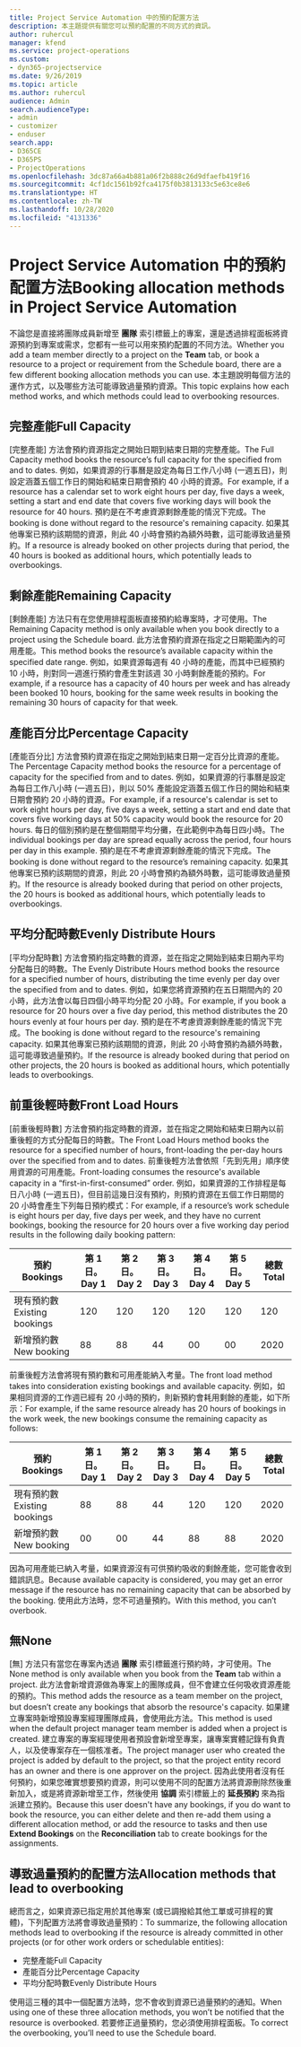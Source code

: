 ```yaml
---
title: Project Service Automation 中的預約配置方法
description: 本主題提供有關您可以預約配置的不同方式的資訊。
author: ruhercul
manager: kfend
ms.service: project-operations
ms.custom:
- dyn365-projectservice
ms.date: 9/26/2019
ms.topic: article
ms.author: ruhercul
audience: Admin
search.audienceType:
- admin
- customizer
- enduser
search.app:
- D365CE
- D365PS
- ProjectOperations
ms.openlocfilehash: 3dc87a66a4b881a06f2b888c26d9dfaefb419f16
ms.sourcegitcommit: 4cf1dc1561b92fca4175f0b3813133c5e63ce8e6
ms.translationtype: HT
ms.contentlocale: zh-TW
ms.lasthandoff: 10/28/2020
ms.locfileid: "4131336"
---
```

# <a name="booking-allocation-methods-in-project-service-automation"></a><span data-ttu-id="cf225-103">Project Service Automation 中的預約配置方法</span><span class="sxs-lookup"><span data-stu-id="cf225-103">Booking allocation methods in Project Service Automation</span></span>

<span data-ttu-id="cf225-104">不論您是直接將團隊成員新增至 **團隊** 索引標籤上的專案，還是透過排程面板將資源預約到專案或需求，您都有一些可以用來預約配置的不同方法。</span><span class="sxs-lookup"><span data-stu-id="cf225-104">Whether you add a team member directly to a project on the **Team** tab, or book a resource to a project or requirement from the Schedule board, there are a few different booking allocation methods you can use.</span></span> <span data-ttu-id="cf225-105">本主題說明每個方法的運作方式，以及哪些方法可能導致過量預約資源。</span><span class="sxs-lookup"><span data-stu-id="cf225-105">This topic explains how each method works, and which methods could lead to overbooking resources.</span></span>

## <a name="full-capacity"></a><span data-ttu-id="cf225-106">完整產能</span><span class="sxs-lookup"><span data-stu-id="cf225-106">Full Capacity</span></span> 
<span data-ttu-id="cf225-107">[完整產能] 方法會預約資源指定之開始日期到結束日期的完整產能。</span><span class="sxs-lookup"><span data-stu-id="cf225-107">The Full Capacity method books the resource’s full capacity for the specified from and to dates.</span></span> <span data-ttu-id="cf225-108">例如，如果資源的行事曆是設定為每日工作八小時 (一週五日)，則設定涵蓋五個工作日的開始和結束日期會預約 40 小時的資源。</span><span class="sxs-lookup"><span data-stu-id="cf225-108">For example, if a resource has a calendar set to work eight hours per day, five days a week, setting a start and end date that covers five working days will book the resource for 40 hours.</span></span> <span data-ttu-id="cf225-109">預約是在不考慮資源剩餘產能的情況下完成。</span><span class="sxs-lookup"><span data-stu-id="cf225-109">The booking is done without regard to the resource's remaining capacity.</span></span> <span data-ttu-id="cf225-110">如果其他專案已預約該期間的資源，則此 40 小時會預約為額外時數，這可能導致過量預約。</span><span class="sxs-lookup"><span data-stu-id="cf225-110">If a resource is already booked on other projects during that period, the 40 hours is booked as additional hours, which potentially leads to overbookings.</span></span>

## <a name="remaining-capacity"></a><span data-ttu-id="cf225-111">剩餘產能</span><span class="sxs-lookup"><span data-stu-id="cf225-111">Remaining Capacity</span></span>
<span data-ttu-id="cf225-112">[剩餘產能] 方法只有在您使用排程面板直接預約給專案時，才可使用。</span><span class="sxs-lookup"><span data-stu-id="cf225-112">The Remaining Capacity method is only available when you book directly to a project using the Schedule board.</span></span> <span data-ttu-id="cf225-113">此方法會預約資源在指定之日期範圍內的可用產能。</span><span class="sxs-lookup"><span data-stu-id="cf225-113">This method books the resource’s available capacity within the specified date range.</span></span> <span data-ttu-id="cf225-114">例如，如果資源每週有 40 小時的產能，而其中已經預約 10 小時，則對同一週進行預約會產生對該週 30 小時剩餘產能的預約。</span><span class="sxs-lookup"><span data-stu-id="cf225-114">For example, if a resource has a capacity of 40 hours per week and has already been booked 10 hours, booking for the same week results in booking the remaining 30 hours of capacity for that week.</span></span>

## <a name="percentage-capacity"></a><span data-ttu-id="cf225-115">產能百分比</span><span class="sxs-lookup"><span data-stu-id="cf225-115">Percentage Capacity</span></span>
<span data-ttu-id="cf225-116">[產能百分比] 方法會預約資源在指定之開始到結束日期一定百分比資源的產能。</span><span class="sxs-lookup"><span data-stu-id="cf225-116">The Percentage Capacity method books the resource for a percentage of capacity for the specified from and to dates.</span></span> <span data-ttu-id="cf225-117">例如，如果資源的行事曆是設定為每日工作八小時 (一週五日)，則以 50% 產能設定涵蓋五個工作日的開始和結束日期會預約 20 小時的資源。</span><span class="sxs-lookup"><span data-stu-id="cf225-117">For example, if a resource's calendar is set to work eight hours per day, five days a week, setting a start and end date that covers five working days at 50% capacity would book the resource for 20 hours.</span></span> <span data-ttu-id="cf225-118">每日的個別預約是在整個期間平均分攤，在此範例中為每日四小時。</span><span class="sxs-lookup"><span data-stu-id="cf225-118">The individual bookings per day are spread equally across the period, four hours per day in this example.</span></span> <span data-ttu-id="cf225-119">預約是在不考慮資源剩餘產能的情況下完成。</span><span class="sxs-lookup"><span data-stu-id="cf225-119">The booking is done without regard to the resource’s remaining capacity.</span></span> <span data-ttu-id="cf225-120">如果其他專案已預約該期間的資源，則此 20 小時會預約為額外時數，這可能導致過量預約。</span><span class="sxs-lookup"><span data-stu-id="cf225-120">If the resource is already booked during that period on other projects, the 20 hours is booked as additional hours, which potentially leads to overbookings.</span></span>

## <a name="evenly-distribute-hours"></a><span data-ttu-id="cf225-121">平均分配時數</span><span class="sxs-lookup"><span data-stu-id="cf225-121">Evenly Distribute Hours</span></span>
<span data-ttu-id="cf225-122">[平均分配時數] 方法會預約指定時數的資源，並在指定之開始到結束日期內平均分配每日的時數。</span><span class="sxs-lookup"><span data-stu-id="cf225-122">The Evenly Distribute Hours method books the resource for a specified number of hours, distributing the time evenly per day over the specified from and to dates.</span></span> <span data-ttu-id="cf225-123">例如，如果您將資源預約在五日期間內的 20 小時，此方法會以每日四個小時平均分配 20 小時。</span><span class="sxs-lookup"><span data-stu-id="cf225-123">For example, if you book a resource for 20 hours over a five day period, this method distributes the 20 hours evenly at four hours per day.</span></span> <span data-ttu-id="cf225-124">預約是在不考慮資源剩餘產能的情況下完成。</span><span class="sxs-lookup"><span data-stu-id="cf225-124">The booking is done without regard to the resource's remaining capacity.</span></span> <span data-ttu-id="cf225-125">如果其他專案已預約該期間的資源，則此 20 小時會預約為額外時數，這可能導致過量預約。</span><span class="sxs-lookup"><span data-stu-id="cf225-125">If the resource is already booked during that period on other projects, the 20 hours is booked as additional hours, which potentially leads to overbookings.</span></span>

## <a name="front-load-hours"></a><span data-ttu-id="cf225-126">前重後輕時數</span><span class="sxs-lookup"><span data-stu-id="cf225-126">Front Load Hours</span></span>
<span data-ttu-id="cf225-127">[前重後輕時數] 方法會預約指定時數的資源，並在指定之開始和結束日期內以前重後輕的方式分配每日的時數。</span><span class="sxs-lookup"><span data-stu-id="cf225-127">The Front Load Hours method books the resource for a specified number of hours, front-loading the per-day hours over the specified from and to dates.</span></span> <span data-ttu-id="cf225-128">前重後輕方法會依照「先到先用」順序使用資源的可用產能。</span><span class="sxs-lookup"><span data-stu-id="cf225-128">Front-loading consumes the resource's available capacity in a “first-in-first-consumed” order.</span></span> <span data-ttu-id="cf225-129">例如，如果資源的工作排程是每日八小時 (一週五日)，但目前這幾日沒有預約，則預約資源在五個工作日期間的 20 小時會產生下列每日預約模式：</span><span class="sxs-lookup"><span data-stu-id="cf225-129">For example, if a resource’s work schedule is eight hours per day, five days per week, and they have no current bookings, booking the resource for 20 hours over a five working day period results in the following daily booking pattern:</span></span> 

|         <span data-ttu-id="cf225-130">預約</span><span class="sxs-lookup"><span data-stu-id="cf225-130">Bookings</span></span>          |    <span data-ttu-id="cf225-131">第 1 日。</span><span class="sxs-lookup"><span data-stu-id="cf225-131">Day 1</span></span>    |    <span data-ttu-id="cf225-132">第 2 日。</span><span class="sxs-lookup"><span data-stu-id="cf225-132">Day 2</span></span>    |    <span data-ttu-id="cf225-133">第 3 日。</span><span class="sxs-lookup"><span data-stu-id="cf225-133">Day 3</span></span>    |    <span data-ttu-id="cf225-134">第 4 日。</span><span class="sxs-lookup"><span data-stu-id="cf225-134">Day 4</span></span>    |    <span data-ttu-id="cf225-135">第 5 日。</span><span class="sxs-lookup"><span data-stu-id="cf225-135">Day 5</span></span>    |    <span data-ttu-id="cf225-136">總數</span><span class="sxs-lookup"><span data-stu-id="cf225-136">Total</span></span>    |
|---------------------------|-------------|-------------|-------------|-------------|-------------|-------------|
|    <span data-ttu-id="cf225-137">現有預約數</span><span class="sxs-lookup"><span data-stu-id="cf225-137">Existing   bookings</span></span>    |    <span data-ttu-id="cf225-138">12</span><span class="sxs-lookup"><span data-stu-id="cf225-138">0</span></span>        |    <span data-ttu-id="cf225-139">12</span><span class="sxs-lookup"><span data-stu-id="cf225-139">0</span></span>        |    <span data-ttu-id="cf225-140">12</span><span class="sxs-lookup"><span data-stu-id="cf225-140">0</span></span>        |    <span data-ttu-id="cf225-141">12</span><span class="sxs-lookup"><span data-stu-id="cf225-141">0</span></span>        |    <span data-ttu-id="cf225-142">12</span><span class="sxs-lookup"><span data-stu-id="cf225-142">0</span></span>        |    <span data-ttu-id="cf225-143">12</span><span class="sxs-lookup"><span data-stu-id="cf225-143">0</span></span>        |
|    <span data-ttu-id="cf225-144">新增預約數</span><span class="sxs-lookup"><span data-stu-id="cf225-144">New   booking</span></span>          |    <span data-ttu-id="cf225-145">8</span><span class="sxs-lookup"><span data-stu-id="cf225-145">8</span></span>        |    <span data-ttu-id="cf225-146">8</span><span class="sxs-lookup"><span data-stu-id="cf225-146">8</span></span>        |    <span data-ttu-id="cf225-147">4</span><span class="sxs-lookup"><span data-stu-id="cf225-147">4</span></span>        |    <span data-ttu-id="cf225-148">0</span><span class="sxs-lookup"><span data-stu-id="cf225-148">0</span></span>        |    <span data-ttu-id="cf225-149">0</span><span class="sxs-lookup"><span data-stu-id="cf225-149">0</span></span>        |    <span data-ttu-id="cf225-150">20</span><span class="sxs-lookup"><span data-stu-id="cf225-150">20</span></span>       |

<span data-ttu-id="cf225-151">前重後輕方法會將現有預約數和可用產能納入考量。</span><span class="sxs-lookup"><span data-stu-id="cf225-151">The front load method takes into consideration existing bookings and available capacity.</span></span> <span data-ttu-id="cf225-152">例如，如果相同資源的工作週已經有 20 小時的預約，則新預約會耗用剩餘的產能，如下所示：</span><span class="sxs-lookup"><span data-stu-id="cf225-152">For example, if the same resource already has 20 hours of bookings in the work week, the new bookings consume the remaining capacity as follows:</span></span>

|   <span data-ttu-id="cf225-153">預約</span><span class="sxs-lookup"><span data-stu-id="cf225-153">Bookings</span></span>          | <span data-ttu-id="cf225-154">第 1 日。</span><span class="sxs-lookup"><span data-stu-id="cf225-154">Day 1</span></span> | <span data-ttu-id="cf225-155">第 2 日。</span><span class="sxs-lookup"><span data-stu-id="cf225-155">Day 2</span></span> | <span data-ttu-id="cf225-156">第 3 日。</span><span class="sxs-lookup"><span data-stu-id="cf225-156">Day 3</span></span> | <span data-ttu-id="cf225-157">第 4 日。</span><span class="sxs-lookup"><span data-stu-id="cf225-157">Day 4</span></span> | <span data-ttu-id="cf225-158">第 5 日。</span><span class="sxs-lookup"><span data-stu-id="cf225-158">Day 5</span></span> | <span data-ttu-id="cf225-159">總數</span><span class="sxs-lookup"><span data-stu-id="cf225-159">Total</span></span> |
|---------------------|-------|-------|-------|-------|-------|-------|
| <span data-ttu-id="cf225-160">現有預約數</span><span class="sxs-lookup"><span data-stu-id="cf225-160">Existing   bookings</span></span> | <span data-ttu-id="cf225-161">8</span><span class="sxs-lookup"><span data-stu-id="cf225-161">8</span></span>     | <span data-ttu-id="cf225-162">8</span><span class="sxs-lookup"><span data-stu-id="cf225-162">8</span></span>     | <span data-ttu-id="cf225-163">4</span><span class="sxs-lookup"><span data-stu-id="cf225-163">4</span></span>     | <span data-ttu-id="cf225-164">12</span><span class="sxs-lookup"><span data-stu-id="cf225-164">0</span></span>     | <span data-ttu-id="cf225-165">12</span><span class="sxs-lookup"><span data-stu-id="cf225-165">0</span></span>     | <span data-ttu-id="cf225-166">20</span><span class="sxs-lookup"><span data-stu-id="cf225-166">20</span></span>    |
| <span data-ttu-id="cf225-167">新增預約數</span><span class="sxs-lookup"><span data-stu-id="cf225-167">New   booking</span></span>       | <span data-ttu-id="cf225-168">0</span><span class="sxs-lookup"><span data-stu-id="cf225-168">0</span></span>     | <span data-ttu-id="cf225-169">0</span><span class="sxs-lookup"><span data-stu-id="cf225-169">0</span></span>     | <span data-ttu-id="cf225-170">4</span><span class="sxs-lookup"><span data-stu-id="cf225-170">4</span></span>     | <span data-ttu-id="cf225-171">8</span><span class="sxs-lookup"><span data-stu-id="cf225-171">8</span></span>     | <span data-ttu-id="cf225-172">8</span><span class="sxs-lookup"><span data-stu-id="cf225-172">8</span></span>     | <span data-ttu-id="cf225-173">20</span><span class="sxs-lookup"><span data-stu-id="cf225-173">20</span></span>    |

<span data-ttu-id="cf225-174">因為可用產能已納入考量，如果資源沒有可供預約吸收的剩餘產能，您可能會收到錯誤訊息。</span><span class="sxs-lookup"><span data-stu-id="cf225-174">Because available capacity is considered, you may get an error message if the resource has no remaining capacity that can be absorbed by the booking.</span></span> <span data-ttu-id="cf225-175">使用此方法時，您不可過量預約。</span><span class="sxs-lookup"><span data-stu-id="cf225-175">With this method, you can’t overbook.</span></span>

## <a name="none"></a><span data-ttu-id="cf225-176">無</span><span class="sxs-lookup"><span data-stu-id="cf225-176">None</span></span>
<span data-ttu-id="cf225-177">[無] 方法只有當您在專案內透過 **團隊** 索引標籤進行預約時，才可使用。</span><span class="sxs-lookup"><span data-stu-id="cf225-177">The None method is only available when you book from the **Team** tab within a project.</span></span> <span data-ttu-id="cf225-178">此方法會新增資源做為專案上的團隊成員，但不會建立任何吸收資源產能的預約。</span><span class="sxs-lookup"><span data-stu-id="cf225-178">This method adds the resource as a team member on the project, but doesn’t create any bookings that absorb the resource's capacity.</span></span> <span data-ttu-id="cf225-179">如果建立專案時新增預設專案經理團隊成員，會使用此方法。</span><span class="sxs-lookup"><span data-stu-id="cf225-179">This method is used when the default project manager team member is added when a project is created.</span></span> <span data-ttu-id="cf225-180">建立專案的專案經理使用者預設會新增至專案，讓專案實體記錄有負責人，以及使專案存在一個核准者。</span><span class="sxs-lookup"><span data-stu-id="cf225-180">The project manager user who created the project is added by default to the project, so that the project entity record has an owner and there is one approver on the project.</span></span> <span data-ttu-id="cf225-181">因為此使用者沒有任何預約，如果您確實想要預約資源，則可以使用不同的配置方法將資源刪除然後重新加入，或是將資源新增至工作，然後使用 **協調** 索引標籤上的 **延長預約** 來為指派建立預約。</span><span class="sxs-lookup"><span data-stu-id="cf225-181">Because this user doesn't have any bookings, if you do want to book the resource, you can either delete and then re-add them using a different allocation method, or add the resource to tasks and then use **Extend Bookings** on the **Reconciliation** tab to create bookings for the assignments.</span></span>

## <a name="allocation-methods-that-lead-to-overbooking"></a><span data-ttu-id="cf225-182">導致過量預約的配置方法</span><span class="sxs-lookup"><span data-stu-id="cf225-182">Allocation methods that lead to overbooking</span></span>
<span data-ttu-id="cf225-183">總而言之，如果資源已指定用於其他專案 (或已調撥給其他工單或可排程的實體)，下列配置方法將會導致過量預約：</span><span class="sxs-lookup"><span data-stu-id="cf225-183">To summarize, the following allocation methods lead to overbooking if the resource is already committed in other projects (or for other work orders or schedulable entities):</span></span>

- <span data-ttu-id="cf225-184">完整產能</span><span class="sxs-lookup"><span data-stu-id="cf225-184">Full Capacity</span></span>
- <span data-ttu-id="cf225-185">產能百分比</span><span class="sxs-lookup"><span data-stu-id="cf225-185">Percentage Capacity</span></span>
- <span data-ttu-id="cf225-186">平均分配時數</span><span class="sxs-lookup"><span data-stu-id="cf225-186">Evenly Distribute Hours</span></span>

<span data-ttu-id="cf225-187">使用這三種的其中一個配置方法時，您不會收到資源已過量預約的通知。</span><span class="sxs-lookup"><span data-stu-id="cf225-187">When using one of these three allocation methods, you won’t be notified that the resource is overbooked.</span></span> <span data-ttu-id="cf225-188">若要修正過量預約，您必須使用排程面板。</span><span class="sxs-lookup"><span data-stu-id="cf225-188">To correct the overbooking, you’ll need to use the Schedule board.</span></span>
